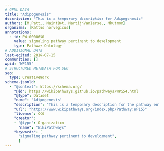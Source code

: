 ```yaml
---
# GPML DATA
title: "Adipogenesis"
description: "This is a temporary description for Adipogenesis"
authors: [M.Patti, MaintBot, MartijnVanIersel, Mkutmon]
organisms: [Rattus norvegicus]
annotations:
  - id: PW:0000650
    value: signaling pathway pertinent to development
    type: Pathway Ontology
# ADDITIONAL DATA
last-edited: 2016-07-15
communities: []
wpid: "WP155"
# STRUCTURED METADATA FOR SEO
seo:
  type: CreativeWork
schema-jsonld:
  - "@context": https://schema.org/
    "@id": https://wikipathways.github.io/pathways/WP554.html
    "@type": Dataset
    "name": "Adipogenesis"
    "description": "This is a temporary description for the pathway entitled: Adipogenesis"
    "url": "https://www.wikipathways.org/index.php/Pathway:WP155"
    "license": CC0
    "creator":
    - "@type": Organization
      "name": "WikiPathways"
    "keywords": [
      "signaling pathway pertinent to development",
      ]
---
```

